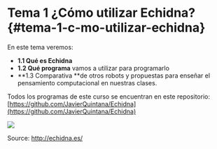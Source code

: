# Tema 1 ¿Cómo utilizar Echidna? {#tema-1-c-mo-utilizar-echidna}

En este tema veremos:
* **1.1 Qué es Echidna**
* **1.2 Qué programa** vamos a utilizar para programarlo
* **1.3 Comparativa **de otros robots y propuestas para enseñar el pensamiento computacional en nuestras clases.

Todos los programas de este curso se encuentran en este repositorio: [https://github.com/JavierQuintana/Echidna](https://github.com/JavierQuintana/Echidna)

![](/images/image1.png)

Source: http://echidna.es/
